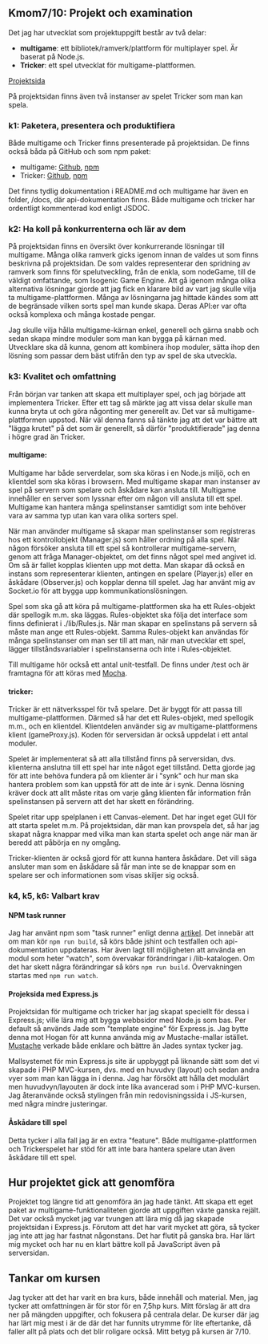 Kmom7/10: Projekt och examination
---------------------------------

Det jag har utvecklat som projektuppgift består av två delar:

* __multigame__: ett bibliotek/ramverk/plattform för multiplayer spel. Är baserat på Node.js.
* __Tricker__: ett spel utvecklat för multigame-plattformen.

[Projektsida](http://nodejs1.student.bth.se:8043/)

På projektsidan finns även två instanser av spelet Tricker som man kan spela.

### k1: Paketera, presentera och produktifiera
Både multigame och Tricker finns presenterade på projektsidan. De finns också båda på GitHub och som npm paket:

* multigame: [Github](https://github.com/Kajja/multigame), [npm](https://www.npmjs.com/package/multigame)
* Tricker: [Github](https://github.com/Kajja/tricker), [npm](https://www.npmjs.com/package/tricker)

Det finns tydlig dokumentation i README.md och multigame har även en folder, /docs, där api-dokumentation finns.
Både multigame och tricker har ordentligt kommenterad kod enligt JSDOC.

### k2: Ha koll på konkurrenterna och lär av dem
På projektsidan finns en översikt över konkurrerande lösningar till multigame. Många olika ramverk gicks igenom innan de valdes ut som finns beskrivna på projektsidan. De som valdes representerar den spridning av ramverk som finns för spelutveckling, från de enkla, som nodeGame, till de väldigt omfattande, som Isogenic Game Engine. Att gå igenom många olika alternativa lösningar gjorde att jag fick en klarare bild av vart jag skulle vilja ta multigame-plattformen. Många av lösningarna jag hittade kändes som att de begränsade vilken sorts spel man kunde skapa. Deras API:er var ofta också komplexa och många kostade pengar.

Jag skulle vilja hålla multigame-kärnan enkel, generell och gärna snabb och sedan skapa mindre moduler som man kan bygga på kärnan med. Utvecklare ska då kunna, genom att kombinera ihop moduler, sätta ihop den lösning som passar dem bäst utifrån den typ av spel de ska utveckla.

### k3: Kvalitet och omfattning
Från början var tanken att skapa ett multiplayer spel, och jag började att implementera Tricker. Efter ett tag så märkte jag att vissa delar skulle man kunna bryta ut och göra någonting mer generellt av. Det var så multigame-plattformen uppstod. När väl denna fanns så tänkte jag att det var bättre att "lägga krutet" på det som är generellt, så därför "produktifierade" jag denna i högre grad än Tricker.

#### multigame:
Multigame har både serverdelar, som ska köras i en Node.js miljö, och en klientdel som ska köras i browsern. Med multigame skapar man instanser av spel på servern som spelare och åskådare kan ansluta till. Multigame innehåller en server som lyssnar efter om någon vill ansluta till ett spel. Multigame kan hantera många spelinstanser samtidigt som inte behöver vara av samma typ utan kan vara olika sorters spel.

När man använder multigame så skapar man spelinstanser som registreras hos ett kontrollobjekt (Manager.js) som håller ordning på alla spel. När någon försöker ansluta till ett spel så kontrollerar multigame-servern, genom att fråga Manager-objektet, om det finns något spel med angivet id. Om så är fallet kopplas klienten upp mot detta. Man skapar då också en instans som representerar klienten, antingen en spelare (Player.js) eller en åskådare (Observer.js) och kopplar denna till spelet. Jag har använt mig av Socket.io för att bygga upp kommunikationslösningen.

Spel som ska gå att köra på multigame-plattformen ska ha ett Rules-objekt där spellogik m.m. ska läggas. Rules-objektet ska följa det interface som finns definierat i ./lib/Rules.js. När man skapar en spelinstans på servern så måste man ange ett Rules-objekt. Samma Rules-objekt kan användas för många spelinstanser om man ser till att man, när man utvecklar ett spel, lägger tillståndsvariabler i spelinstanserna och inte i Rules-objektet.

Till multigame hör också ett antal unit-testfall. De finns under /test och är framtagna för att köras med [Mocha](http://mochajs.org/).

#### tricker:
Tricker är ett nätverksspel för två spelare. Det är byggt för att passa till multigame-plattformen. Därmed så har det ett Rules-objekt, med spellogik m.m., och en klientdel. Klientdelen använder sig av multigame-plattformens klient (gameProxy.js). Koden för serversidan är också uppdelat i ett antal moduler.

Spelet är implementerat så att alla tillstånd finns på serversidan, dvs. klienterna anslutna till ett spel har inte något eget tillstånd. Detta gjorde jag för att inte behöva fundera på om klienter är i "synk" och hur man ska hantera problem som kan uppstå för att de inte är i synk. Denna lösning kräver dock att allt måste ritas om varje gång klienten får information från spelinstansen på servern att det har skett en förändring.

Spelet ritar upp spelplanen i ett Canvas-element. Det har inget eget GUI för att starta spelet m.m. På projektsidan, där man kan provspela det, så har jag skapat några knappar med vilka man kan starta spelet och ange när man är beredd att påbörja en ny omgång.

Tricker-klienten är också gjord för att kunna hantera åskådare. Det vill säga ansluter man som en åskådare så får man inte se de knappar som en spelare ser och informationen som visas skiljer sig också.

### k4, k5, k6: Valbart krav

#### NPM task runner
Jag har använt npm som "task runner" enligt denna [artikel](http://blog.keithcirkel.co.uk/why-we-should-stop-using-grunt/). Det innebär att om man kör `npm run build`, så körs både jshint och testfallen och api-dokumentation uppdateras. Har även lagt till möjligheten att använda en modul som heter "watch", som övervakar förändringar i /lib-katalogen. Om det har skett några förändringar så körs `npm run build`. Övervakningen startas med `npm run watch`.

#### Projeksida med Express.js
Projektsidan för multigame och tricker har jag skapat speciellt för dessa i Express.js; ville lära mig att bygga webbsidor med Node.js som bas. Per default så används Jade som "template engine" för Express.js. Jag bytte denna mot Hogan för att kunna använda mig av Mustache-mallar istället. [Mustache](https://mustache.github.io/) verkade både enklare och bättre än Jades syntax tycker jag.

Mallsystemet för min Express.js site är uppbyggt på liknande sätt som det vi skapade i PHP MVC-kursen, dvs. med en huvudvy (layout) och sedan andra vyer som man kan lägga in i denna. Jag har försökt att hålla det modulärt men huvudvyn/layouten är dock inte lika avancerad som i PHP MVC-kursen. Jag återanvände också stylingen från min redovisningssida i JS-kursen, med några mindre justeringar.

#### Åskådare till spel
Detta tycker i alla fall jag är en extra "feature". Både multigame-plattformen och Trickerspelet har stöd för att inte bara hantera spelare utan även åskådare till ett spel.

Hur projektet gick att genomföra
--------------------------------
Projektet tog längre tid att genomföra än jag hade tänkt. Att skapa ett eget paket av multigame-funktionaliteten gjorde att uppgiften växte ganska rejält. Det var också mycket jag var tvungen att lära mig då jag skapade projektsidan i Express.js. Förutom att det har varit mycket att göra, så tycker jag inte att jag har fastnat någonstans. Det har flutit på ganska bra. Har lärt mig mycket och har nu en klart bättre koll på JavaScript även på serversidan.

Tankar om kursen
----------------
Jag tycker att det har varit en bra kurs, både innehåll och material. Men, jag tycker att omfattningen är för stor för en 7,5hp kurs. Mitt förslag är att dra ner på mängden uppgifter, och fokusera på centrala delar. De kurser där jag har lärt mig mest i är de där det har funnits utrymme för lite eftertanke, då faller allt på plats och det blir roligare också. Mitt betyg på kursen är 7/10.